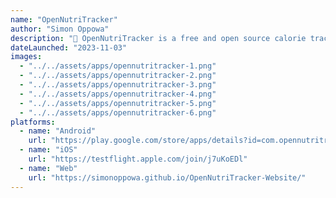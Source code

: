 ```yaml
---
name: "OpenNutriTracker"
author: "Simon Oppowa"
description: "🍴 OpenNutriTracker is a free and open source calorie tracker with a focus on simplicity and privacy."
dateLaunched: "2023-11-03"
images:
  - "../../assets/apps/opennutritracker-1.png"
  - "../../assets/apps/opennutritracker-2.png"
  - "../../assets/apps/opennutritracker-3.png"
  - "../../assets/apps/opennutritracker-4.png"
  - "../../assets/apps/opennutritracker-5.png"
  - "../../assets/apps/opennutritracker-6.png"
platforms:
  - name: "Android"
    url: "https://play.google.com/store/apps/details?id=com.opennutritracker.ont.opennutritracker"
  - name: "iOS"
    url: "https://testflight.apple.com/join/j7uKoEDl"
  - name: "Web"
    url: "https://simonoppowa.github.io/OpenNutriTracker-Website/"
---
```


